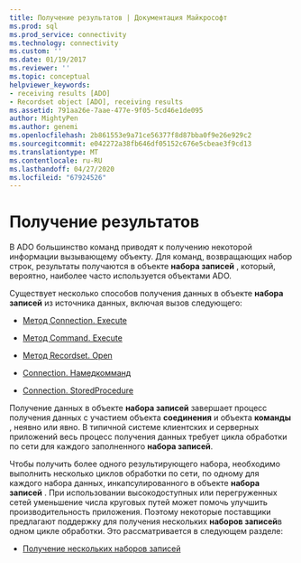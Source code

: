 ```yaml
---
title: Получение результатов | Документация Майкрософт
ms.prod: sql
ms.prod_service: connectivity
ms.technology: connectivity
ms.custom: ''
ms.date: 01/19/2017
ms.reviewer: ''
ms.topic: conceptual
helpviewer_keywords:
- receiving results [ADO]
- Recordset object [ADO], receiving results
ms.assetid: 791aa26e-7aae-477e-9f05-5cd46e1de095
author: MightyPen
ms.author: genemi
ms.openlocfilehash: 2b861553e9a71ce56377f8d87bba0f9e26e929c2
ms.sourcegitcommit: e042272a38fb646df05152c676e5cbeae3f9cd13
ms.translationtype: MT
ms.contentlocale: ru-RU
ms.lasthandoff: 04/27/2020
ms.locfileid: "67924526"
---
```

# <a name="receiving-results"></a>Получение результатов
В ADO большинство команд приводят к получению некоторой информации вызывающему объекту. Для команд, возвращающих набор строк, результаты получаются в объекте **набора записей** , который, вероятно, наиболее часто используется объектами ADO.  
  
 Существует несколько способов получения данных в объекте **набора записей** из источника данных, включая вызов следующего:  
  
-   [Метод Connection. Execute](../../../ado/guide/data/creating-and-executing-a-simple-command.md)  
  
-   [Метод Command. Execute](../../../ado/guide/data/creating-and-executing-a-simple-command.md)  
  
-   [Метод Recordset. Open](../../../ado/guide/data/creating-and-executing-a-simple-command.md)  
  
-   [Connection. Намедкомманд](../../../ado/guide/data/named-commands.md)  
  
-   [Connection. StoredProcedure](../../../ado/guide/data/calling-a-stored-procedure-as-a-method-on-a-connection-object.md)  
  
 Получение данных в объекте **набора записей** завершает процесс получения данных с участием объекта **соединения** и объекта **команды** , неявно или явно. В типичной системе клиентских и серверных приложений весь процесс получения данных требует цикла обработки по сети для каждого заполненного **набора записей**.  
  
 Чтобы получить более одного результирующего набора, необходимо выполнить несколько циклов обработки по сети, по одному для каждого набора данных, инкапсулированного в объекте **набора записей** . При использовании высокодоступных или перегруженных сетей уменьшение числа круговых путей может помочь улучшить производительность приложения. Поэтому некоторые поставщики предлагают поддержку для получения нескольких **наборов записей**в одном цикле обработки. Это рассматривается в следующем разделе:  
  
-   [Получение нескольких наборов записей](../../../ado/guide/data/receiving-multiple-recordsets.md)
